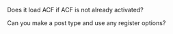 Does it load ACF if ACF is not already activated?

Can you make a post type and use any register options?
